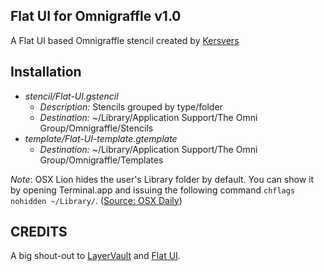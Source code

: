 Flat UI for Omnigraffle v1.0
------------
A Flat UI based Omnigraffle stencil created by [Kersvers](http://krsvrs.nl)

Installation
------------

* *stencil/Flat-UI.gstencil*
  * _Description:_ Stencils grouped by type/folder
  * _Destination:_ ~/Library/Application Support/The Omni Group/Omnigraffle/Stencils
* *template/Flat-UI-template.gtemplate*
  * _Destination:_ ~/Library/Application Support/The Omni Group/Omnigraffle/Templates

*Note*: OSX Lion hides the user's Library folder by default. You can show it by opening Terminal.app and issuing the following command `chflags nohidden ~/Library/`. ([Source: OSX Daily](http://osxdaily.com/2011/07/22/access-user-library-folder-in-os-x-lion/))

CREDITS
-------

A big shout-out to [LayerVault](http://layervault.com) and [Flat UI](http://designmodo.github.com/Flat-UI/).